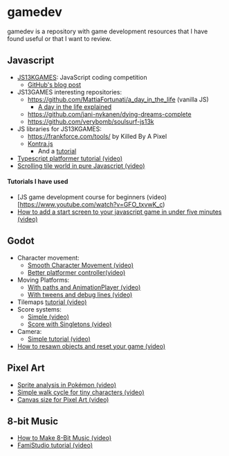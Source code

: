 # gamedev

gamedev is a repository with game development resources that I have found useful or that I want to review.

## Javascript

- [JS13KGAMES](https://js13kgames.com/): JavaScript coding competition
    - [GitHub's blog post](https://github.blog/2018-08-09-create-a-13kb-javascript-game-in-30-days-with-js13kgames/)
- JS13GAMES interesting repositories:
    - https://github.com/MattiaFortunati/a_day_in_the_life (vanilla JS)
        - [A day in the life explained](https://www.mattiafortunati.com/a-day-in-the-life-and-js13kgames-2017/)
    - https://github.com/jani-nykanen/dying-dreams-complete
    - https://github.com/verybomb/soulsurf-js13k
- JS libraries for JS13KGAMES:
    - https://frankforce.com/tools/ by Killed By A Pixel
    - [Kontra.js](https://straker.github.io/kontra/)
        - And a [tutorial](https://medium.com/web-maker/making-asteroids-with-kontra-js-and-web-maker-95559d39b45f)
- [Typescript platformer tutorial (video)](https://www.youtube.com/watch?v=9eQ6GgoliHk)
- [Scrolling tile world in pure Javascript (video)](https://www.youtube.com/watch?v=jabYMh9sI8Q&t=14s)

#### Tutorials I have used

- [JS game development course for beginners (video)[https://www.youtube.com/watch?v=GFO_txvwK_c)
- [How to add a start screen to your javascript game in under five minutes (video)](https://www.youtube.com/watch?v=FwLMz7jMRac)

## Godot

- Character movement:
    - [Smooth Character Movement (video)](https://www.youtube.com/watch?v=ZsP7JDrRTJY)
    - [Better platformer controller(video)](https://www.youtube.com/watch?v=Bsy8pknHc0M)
- Moving Platforms:
    - [With paths and AnimationPlayer (video)](https://www.youtube.com/watch?v=2ykdYUA40Ds&t=342s)
    - [With tweens and debug lines (video)](https://www.youtube.com/watch?v=lyGS5Yo8bQI)
- Tilemaps [tutorial (video)](https://www.youtube.com/watch?v=d5IyWAyk3T8)
- Score systems:
    - [Simple (video)](https://www.youtube.com/watch?v=xs8K0E9Qogk)
    - [Score with Singletons (video)](https://www.youtube.com/watch?v=goxQInchDv8)
- Camera:
    - [Simple tutorial (video)](https://www.youtube.com/watch?v=0YbkqbrFBXU)
- [How to resawn objects and reset your game (video)](https://www.youtube.com/watch?v=rZRVb5rkALM)

## Pixel Art

- [Sprite analysis in Pokémon (video)](https://www.youtube.com/watch?v=gwF0L55kIgg)
- [Simple walk cycle for tiny characters (video)](https://www.youtube.com/watch?v=mnnLVZeKd2E)
- [Canvas size for Pixel Art (video)](https://www.youtube.com/watch?v=Z8earctNBxg)

## 8-bit Music

- [How to Make 8-Bit Music (video)](https://www.youtube.com/watch?v=w4_qcrM0qIM)
- [FamiStudio tutorial (video)](https://www.youtube.com/watch?v=46jjM9c36ZE)
